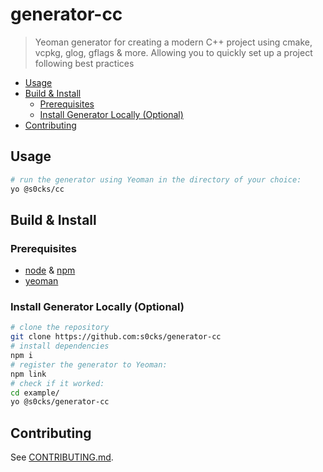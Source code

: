 # generator-cc

> Yeoman generator for creating a modern C++ project using cmake, vcpkg, glog, gflags & more. Allowing you to quickly set up a project following best practices

<!-- START doctoc generated TOC please keep comment here to allow auto update -->
<!-- DON'T EDIT THIS SECTION, INSTEAD RE-RUN doctoc TO UPDATE -->

- [Usage](#usage)
- [Build & Install](#build--install)
  - [Prerequisites](#prerequisites)
  - [Install Generator Locally (Optional)](#install-generator-locally-optional)
- [Contributing](#contributing)

<!-- END doctoc generated TOC please keep comment here to allow auto update -->

## Usage

```sh
# run the generator using Yeoman in the directory of your choice:
yo @s0cks/cc
```

## Build & Install

### Prerequisites

- [node](https://nodejs.org/en) & [npm](https://www.npmjs.com/)
- [yeoman](https://yeoman.io/)

### Install Generator Locally (Optional)

```sh
# clone the repository
git clone https://github.com:s0cks/generator-cc
# install dependencies
npm i
# register the generator to Yeoman:
npm link
# check if it worked:
cd example/
yo @s0cks/generator-cc
```

## Contributing

See [CONTRIBUTING.md](/CONTRIBUTING.md).
